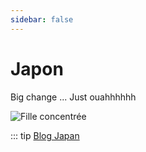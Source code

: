 ```yaml
---
sidebar: false
---
```


# Japon

Big change ... Just ouahhhhhh

<img :src="$withBase('/img/japon.jpg')" alt="Fille concentrée">

::: tip
[Blog Japan](http://japon.rouquin.me/)
